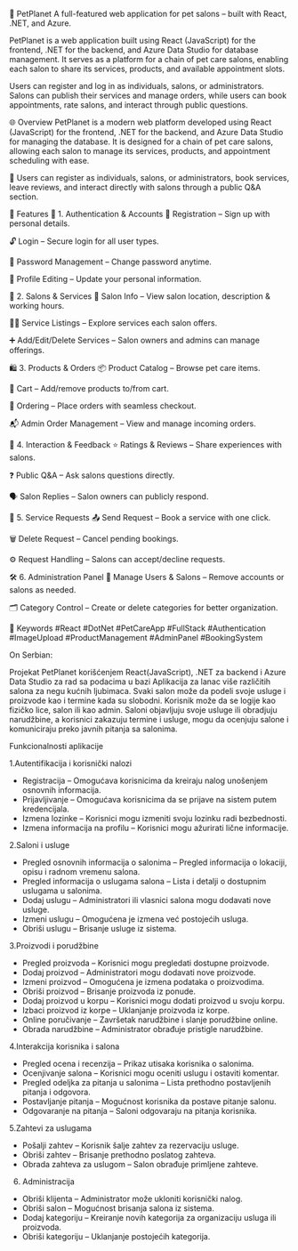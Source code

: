 🐾 PetPlanet
A full-featured web application for pet salons – built with React, .NET, and Azure.

PetPlanet is a web application built using React (JavaScript) for the frontend, .NET for the backend, and Azure Data Studio for database management. It serves as a platform for a chain of pet care salons, enabling each salon to share its services, products, and available appointment slots.

Users can register and log in as individuals, salons, or administrators. Salons can publish their services and manage orders, while users can book appointments, rate salons, and interact through public questions.

🌐 Overview
PetPlanet is a modern web platform developed using React (JavaScript) for the frontend, .NET for the backend, and Azure Data Studio for managing the database.
It is designed for a chain of pet care salons, allowing each salon to manage its services, products, and appointment scheduling with ease.

👥 Users can register as individuals, salons, or administrators, book services, leave reviews, and interact directly with salons through a public Q&A section.

🚀 Features
🔐 1. Authentication & Accounts
📝 Registration – Sign up with personal details.

🔓 Login – Secure login for all user types.

🔑 Password Management – Change password anytime.

🧾 Profile Editing – Update your personal information.

🏪 2. Salons & Services
📍 Salon Info – View salon location, description & working hours.

💇‍♂️ Service Listings – Explore services each salon offers.

➕ Add/Edit/Delete Services – Salon owners and admins can manage offerings.

🛍️ 3. Products & Orders
📦 Product Catalog – Browse pet care items.

🛒 Cart – Add/remove products to/from cart.

🧾 Ordering – Place orders with seamless checkout.

📬 Admin Order Management – View and manage incoming orders.

💬 4. Interaction & Feedback
⭐ Ratings & Reviews – Share experiences with salons.

❓ Public Q&A – Ask salons questions directly.

🗣️ Salon Replies – Salon owners can publicly respond.

📅 5. Service Requests
📤 Send Request – Book a service with one click.

🗑️ Delete Request – Cancel pending bookings.

⚙️ Request Handling – Salons can accept/decline requests.

🛠️ 6. Administration Panel
👤 Manage Users & Salons – Remove accounts or salons as needed.

🗂️ Category Control – Create or delete categories for better organization.

📎 Keywords
#React #DotNet #PetCareApp #FullStack #Authentication #ImageUpload #ProductManagement #AdminPanel #BookingSystem

On Serbian:

Projekat PetPlanet korišćenjem React(JavaScript), .NET za backend i Azure Data Studio za rad sa podacima u bazi
Aplikacija za lanac više različitih salona za negu kućnih ljubimaca. Svaki salon može da podeli svoje usluge i proizvode kao i termine kada su slobodni.
Korisnik može da se logije kao fizičko lice, salon ili kao admin. Saloni objavljuju svoje usluge ili obradjuju narudžbine, a korisnici zakazuju termine i usluge, mogu da ocenjuju salone i komuniciraju preko javnih pitanja sa salonima.

Funkcionalnosti aplikacije

1.Autentifikacija i korisnički nalozi
- Registracija – Omogućava korisnicima da kreiraju nalog unošenjem osnovnih informacija.
- Prijavljivanje – Omogućava korisnicima da se prijave na sistem putem kredencijala.
- Izmena lozinke – Korisnici mogu izmeniti svoju lozinku radi bezbednosti.
- Izmena informacija na profilu – Korisnici mogu ažurirati lične informacije.

2.Saloni i usluge
- Pregled osnovnih informacija o salonima – Pregled informacija o lokaciji, opisu i radnom vremenu salona.
- Pregled informacija o uslugama salona – Lista i detalji o dostupnim uslugama u salonima.
- Dodaj uslugu – Administratori ili vlasnici salona mogu dodavati nove usluge.
- Izmeni uslugu – Omogućena je izmena već postojećih usluga.
- Obriši uslugu – Brisanje usluge iz sistema.

3.Proizvodi i porudžbine
- Pregled proizvoda – Korisnici mogu pregledati dostupne proizvode.
- Dodaj proizvod – Administratori mogu dodavati nove proizvode.
- Izmeni proizvod – Omogućena je izmena podataka o proizvodima.
- Obriši proizvod – Brisanje proizvoda iz ponude.
- Dodaj proizvod u korpu – Korisnici mogu dodati proizvod u svoju korpu.
- Izbaci proizvod iz korpe – Uklanjanje proizvoda iz korpe.
- Online poručivanje – Završetak narudžbine i slanje porudžbine online.
- Obrada narudžbine – Administrator obrađuje pristigle narudžbine.

4.Interakcija korisnika i salona
- Pregled ocena i recenzija – Prikaz utisaka korisnika o salonima.
- Ocenjivanje salona – Korisnici mogu oceniti uslugu i ostaviti komentar.
- Pregled odeljka za pitanja u salonima – Lista prethodno postavljenih pitanja i odgovora.
- Postavljanje pitanja – Mogućnost korisnika da postave pitanje salonu.
- Odgovaranje na pitanja – Saloni odgovaraju na pitanja korisnika.

5.Zahtevi za uslugama
- Pošalji zahtev – Korisnik šalje zahtev za rezervaciju usluge.
- Obriši zahtev – Brisanje prethodno poslatog zahteva.
- Obrada zahteva za uslugom – Salon obrađuje primljene zahteve.

6. Administracija
- Obriši klijenta – Administrator može ukloniti korisnički nalog.
- Obriši salon – Mogućnost brisanja salona iz sistema.
- Dodaj kategoriju – Kreiranje novih kategorija za organizaciju usluga ili proizvoda.
- Obriši kategoriju – Uklanjanje postojećih kategorija.
